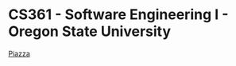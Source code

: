 # CS361 - Software Engineering I - Oregon State University

[Piazza](https://piazza.com/class/jqfd83eqe4121e?cid=1)
